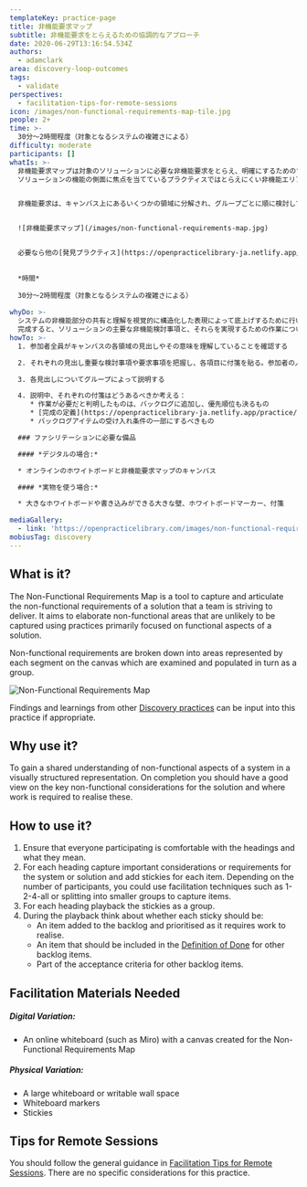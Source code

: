 ```yaml
---
templateKey: practice-page
title: 非機能要求マップ
subtitle: 非機能要求をとらえるための協調的なアプローチ
date: 2020-06-29T13:16:54.534Z
authors:
  - adamclark
area: discovery-loop-outcomes
tags:
  - validate
perspectives:
  - facilitation-tips-for-remote-sessions
icon: /images/non-functional-requirements-map-tile.jpg
people: 2+
time: >-
  30分〜2時間程度（対象となるシステムの複雑さによる）
difficulty: moderate
participants: []
whatIs: >-
  非機能要求マップは対象のソリューションに必要な非機能要求をとらえ、明確にするためのツールです。
  ソリューションの機能の側面に焦点を当てているプラクティスではとらえにくい非機能エリアを精緻化することを目的としています。


  非機能要求は、キャンバス上にあるいくつかの領域に分解され、グループごとに順に検討してきます。


  ![非機能要求マップ](/images/non-functional-requirements-map.jpg)


  必要なら他の[発見プラクティス](https://openpracticelibrary-ja.netlify.app/#discovery-loop-outcomes) で見つけたり学習したものをインプットにすることもできます。  
  
  
  *時間*
  
  30分〜2時間程度（対象となるシステムの複雑さによる）
  
whyDo: >-
  システムの非機能部分の共有と理解を視覚的に構造化した表現によって底上げするために行います。  
  完成すると、ソリューションの主要な非機能検討事項と、それらを実現するための作業について十分な見解が得られているはずです。
howTo: >-
  1. 参加者全員がキャンバスの各領域の見出しやその意味を理解していることを確認する

  2. それぞれの見出し重要な検討事項や要求事項を把握し、各項目に付箋を貼る。参加者の人数に応じて、1-2-4-all などのファシリテーション技術を使うなどして参加者を複数の小さなグループに分け、検討事項を収集する。

  3. 各見出しについてグループによって説明する

  4. 説明中、それぞれの付箋はどうあるべきか考える：
     * 作業が必要だと判明したものは、バックログに追加し、優先順位も決るもの
     * [完成の定義](https://openpracticelibrary-ja.netlify.app/practice/definition-of-done/) に追加するべきもの
     * バックログアイテムの受け入れ条件の一部にするべきもの

  ### ファシリテーションに必要な備品

  #### *デジタルの場合:*

  * オンラインのホワイトボードと非機能要求マップのキャンバス

  #### *実物を使う場合:*

  * 大きなホワイトボードや書き込みができる大きな壁、ホワイトボードマーカー、付箋

mediaGallery:
  - link: 'https://openpracticelibrary.com/images/non-functional-requirements-map.jpg'
mobiusTag: discovery
---
```

## What is it?

The Non-Functional Requirements Map is a tool to capture and articulate the non-functional requirements of a solution that a team is striving to deliver. It aims to elaborate non-functional areas that are unlikely to be captured using practices primarily focused on functional aspects of a solution.

Non-functional requirements are broken down into areas represented by each segment on the canvas which are examined and populated in turn as a group.

![Non-Functional Requirements Map](/images/non-functional-requirements-map.jpg)

Findings and learnings from other [Discovery practices](https://openpracticelibrary.com/#discovery-loop-outcomes) can be input into this practice if appropriate.

## Why use it?

To gain a shared understanding of non-functional aspects of a system in a visually structured representation. On completion you should have a good view on the key non-functional considerations for the solution and where work is required to realise these.

## How to use it?

1. Ensure that everyone participating is comfortable with the headings and what they mean.
2. For each heading capture important considerations or requirements for the system or solution and add stickies for each item. Depending on the number of participants, you could use facilitation techniques such as 1-2-4-all or splitting into smaller groups to capture items.
3. For each heading playback the stickies as a group.
4. During the playback think about whether each sticky should be:
   * An item added to the backlog and prioritised as it requires work to realise.
   * An item that should be included in the [Definition of Done](https://openpracticelibrary.com/practice/definition-of-done/) for other backlog items.
   * Part of the acceptance criteria for other backlog items.

## Facilitation Materials Needed

##### Digital Variation:

* An online whiteboard (such as Miro) with a canvas created for the Non-Functional Requirements Map

##### Physical Variation:

* A large whiteboard or writable wall space
* Whiteboard markers
* Stickies

## Tips for Remote Sessions

You should follow the general guidance in [Facilitation Tips for Remote Sessions](https://openpracticelibrary.com/perspective/facilitation-tips-for-remote-sessions/). There are no specific considerations for this practice.

